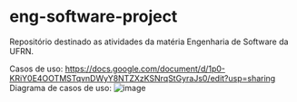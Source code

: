 # eng-software-project
Repositório destinado as atividades da matéria Engenharia de Software da UFRN.

Casos de uso: https://docs.google.com/document/d/1p0-KRiY0E4OOTMSTqvnDWyY8NTZXzKSNrqStGyraJs0/edit?usp=sharing
Diagrama de casos de uso: 
![image](https://github.com/user-attachments/assets/b6e91c53-a466-401d-b79d-dc0f87dbb466)

